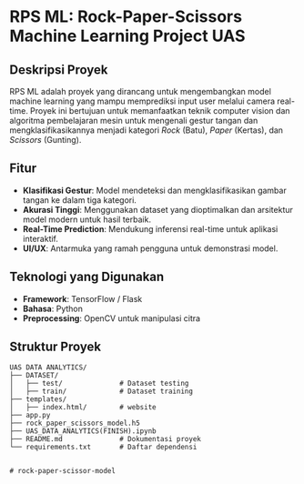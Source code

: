 # RPS ML: Rock-Paper-Scissors Machine Learning Project UAS

## Deskripsi Proyek
RPS ML adalah proyek yang dirancang untuk mengembangkan model machine learning yang mampu memprediksi input user melalui camera real-time. Proyek ini bertujuan untuk memanfaatkan teknik computer vision dan algoritma pembelajaran mesin untuk mengenali gestur tangan dan mengklasifikasikannya menjadi kategori *Rock* (Batu), *Paper* (Kertas), dan *Scissors* (Gunting).

## Fitur
- **Klasifikasi Gestur**: Model mendeteksi dan mengklasifikasikan gambar tangan ke dalam tiga kategori.
- **Akurasi Tinggi**: Menggunakan dataset yang dioptimalkan dan arsitektur model modern untuk hasil terbaik.
- **Real-Time Prediction**: Mendukung inferensi real-time untuk aplikasi interaktif.
- **UI/UX**: Antarmuka yang ramah pengguna untuk demonstrasi model.

## Teknologi yang Digunakan
- **Framework**: TensorFlow / Flask
- **Bahasa**: Python
- **Preprocessing**: OpenCV untuk manipulasi citra

## Struktur Proyek
```plaintext
UAS DATA ANALYTICS/
├── DATASET/
│   ├── test/              # Dataset testing
│   ├── train/             # Dataset training
├── templates/
│   ├── index.html/        # website
├── app.py
├── rock_paper_scissors_model.h5
├── UAS_DATA_ANALYTICS(FINISH).ipynb
├── README.md              # Dokumentasi proyek
└── requirements.txt       # Daftar dependensi


# rock-paper-scissor-model
